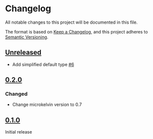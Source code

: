 # Changelog

All notable changes to this project will be documented in this file.

The format is based on [Keep a Changelog](https://keepachangelog.com/en/1.0.0/),
and this project adheres to [Semantic Versioning](https://semver.org/spec/v2.0.0.html).

## [Unreleased]

- Add simplified default type [#6](https://github.com/dusk-network/dusk-hamt/issues/6)

## [0.2.0]

### Changed

- Change microkelvin version to 0.7

## [0.1.0]

Initial release

[Unreleased]: https://github.com/dusk-network/dusk-hamt/compare/v-0.2.0...HEAD
[0.2.0]: https://github.com/dusk-network/dusk-hamt/compare/v0.1.0...v0.2.0
[0.1.0]: https://github.com/dusk-network/dusk-hamt/releases/tag/v0.1.0
